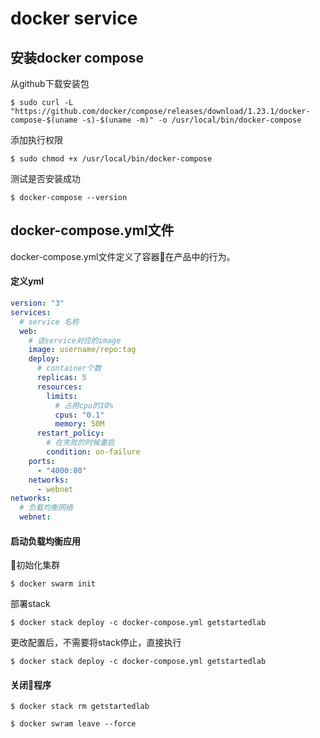 # docker service

## 安装docker compose 

从github下载安装包

```shell
$ sudo curl -L "https://github.com/docker/compose/releases/download/1.23.1/docker-compose-$(uname -s)-$(uname -m)" -o /usr/local/bin/docker-compose
```

添加执行权限

```shell
$ sudo chmod +x /usr/local/bin/docker-compose
```

测试是否安装成功

```shell
$ docker-compose --version
```

## docker-compose.yml文件

docker-compose.yml文件定义了容器在产品中的行为。

#### 定义yml

```yml
version: "3"
services:
  # service 名称
  web:
    # 该service对应的image
    image: username/repo:tag
    deploy:
      # container个数
      replicas: 5
      resources:
        limits:
          # 占用cpu的10%
          cpus: "0.1"
          memory: 50M
      restart_policy:
        # 在失败的时候重启
        condition: on-failure
    ports:
      - "4000:80"
    networks:
      - webnet
networks:
  # 负载均衡网络
  webnet:
```

#### 启动负载均衡应用

初始化集群

```shell
$ docker swarm init
```

部署stack

```shell
$ docker stack deploy -c docker-compose.yml getstartedlab
```

更改配置后，不需要将stack停止，直接执行

```shell
$ docker stack deploy -c docker-compose.yml getstartedlab
```

#### 关闭程序

```shell
$ docker stack rm getstartedlab
```

```shell
$ docker swram leave --force
```